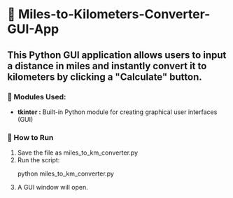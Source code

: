 # 🎯 Miles-to-Kilometers-Converter-GUI-App
<h2>This Python GUI application allows users to input a distance in miles and instantly convert it to kilometers by clicking a "Calculate" button.</h2>

<h3>🧰 Modules Used:</h3>
<ul>
  <li><b>tkinter :</b>	Built-in Python module for creating graphical user interfaces (GUI)</li>
</ul>

<h3>🚀 How to Run</h3>
<ol>
  <li>Save the file as miles_to_km_converter.py</li>
  <li>Run the script:
    <p>python miles_to_km_converter.py</p>
  </li>
  <li>A GUI window will open.</li>
</ol>
